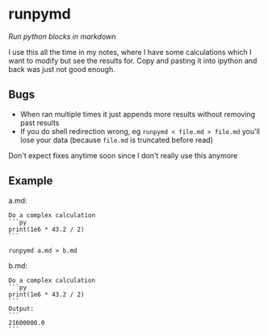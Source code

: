 # runpymd
*Run python blocks in markdown*

I use this all the time in my notes, where I have some calculations which I want to modify but see the results for. Copy and pasting it into ipython and back was just not good enough.

## Bugs
- When ran multiple times it just appends more results without removing past results
- If you do shell redirection wrong, eg `runpymd < file.md > file.md` you'll lose your data (because `file.md` is truncated before read)

Don't expect fixes anytime soon since I don't really use this anymore

## Example

a.md:
````
Do a complex calculation
```py
print(1e6 * 43.2 / 2)
```
````

`runpymd a.md > b.md`

b.md:
````
Do a complex calculation
```py
print(1e6 * 43.2 / 2)
```
Output:
```
21600000.0
```
````
